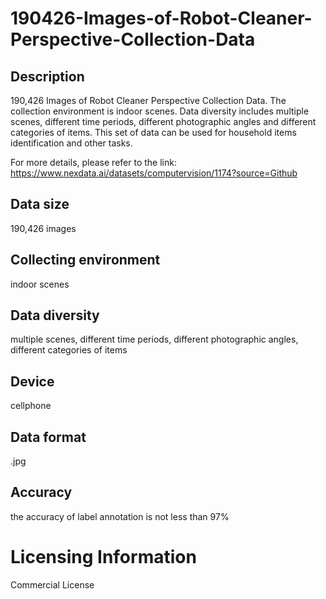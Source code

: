 # 190426-Images-of-Robot-Cleaner-Perspective-Collection-Data

## Description
190,426 Images of Robot Cleaner Perspective Collection Data. The collection environment is indoor scenes. Data diversity includes multiple scenes, different time periods, different photographic angles and different categories of items. This set of data can be used for household items identification and other tasks.

For more details, please refer to the link: https://www.nexdata.ai/datasets/computervision/1174?source=Github


## Data size
190,426 images
## Collecting environment
indoor scenes
## Data diversity
multiple scenes, different time periods, different photographic angles, different categories of items
## Device
cellphone
## Data format
.jpg
## Accuracy
the accuracy of label annotation is not less than 97%
# Licensing Information
Commercial License
